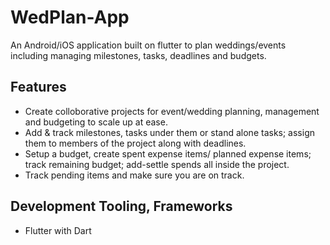 # WedPlan-App
An Android/iOS application built on flutter to plan weddings/events including managing milestones, tasks, deadlines and budgets.

## Features
* Create colloborative projects for event/wedding planning, management and budgeting to scale up at ease.
* Add & track milestones, tasks under them or stand alone tasks; assign them to members of the project along with deadlines.
* Setup a budget, create spent expense items/ planned expense items; track remaining budget; add-settle spends all inside the project.
* Track pending items and make sure you are on track.

## Development Tooling, Frameworks
* Flutter with Dart
